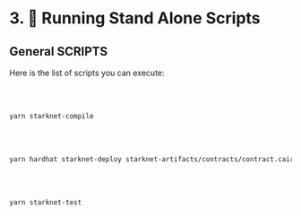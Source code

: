 # 3. 📱 Running Stand Alone Scripts

## General SCRIPTS

Here is the list of scripts you can execute:

<br/><br/>

```bash
yarn starknet-compile
```

<br/><br/>

```bash
yarn hardhat starknet-deploy starknet-artifacts/contracts/contract.cairo/ --inputs "0" --starknet-network alpha
```

<br/><br/>

```bash
yarn starknet-test
```
